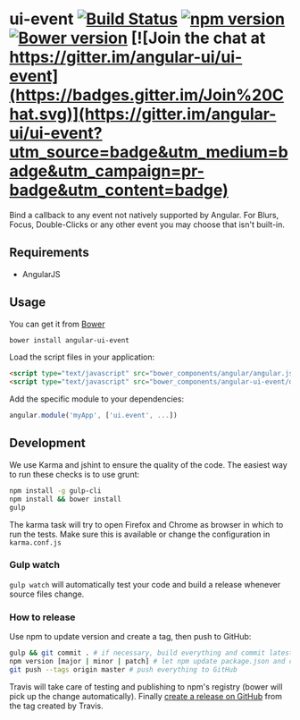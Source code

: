 # ui-event [![Build Status](https://travis-ci.org/angular-ui/ui-event.svg?branch=master)](https://travis-ci.org/angular-ui/ui-event) [![npm version](https://badge.fury.io/js/angular-ui-event.svg)](http://badge.fury.io/js/angular-ui-event) [![Bower version](https://badge.fury.io/bo/angular-ui-event.svg)](http://badge.fury.io/bo/angular-ui-event) [![Join the chat at https://gitter.im/angular-ui/ui-event](https://badges.gitter.im/Join%20Chat.svg)](https://gitter.im/angular-ui/ui-event?utm_source=badge&utm_medium=badge&utm_campaign=pr-badge&utm_content=badge)

Bind a callback to any event not natively supported by Angular. For Blurs, Focus, Double-Clicks or any other event you may choose that isn't built-in.

## Requirements

- AngularJS

## Usage


You can get it from [Bower](http://bower.io/)

```sh
bower install angular-ui-event
```

Load the script files in your application:

```html
<script type="text/javascript" src="bower_components/angular/angular.js"></script>
<script type="text/javascript" src="bower_components/angular-ui-event/dist/ui-event.js"></script>
```

Add the specific module to your dependencies:

```javascript
angular.module('myApp', ['ui.event', ...])
```

## Development

We use Karma and jshint to ensure the quality of the code.  The easiest way to run these checks is to use grunt:

```sh
npm install -g gulp-cli
npm install && bower install
gulp
```

The karma task will try to open Firefox and Chrome as browser in which to run the tests.  Make sure this is available or change the configuration in `karma.conf.js`


### Gulp watch

`gulp watch` will automatically test your code and build a release whenever source files change.

### How to release

Use npm to update version and create a tag, then push to GitHub:

````sh
gulp && git commit . # if necessary, build everything and commit latest changes
npm version [major | minor | patch] # let npm update package.json and create a tag
git push --tags origin master # push everything to GitHub
````

Travis will take care of testing and publishing to npm's registry (bower will pick up the change automatically). Finally [create a release on GitHub](https://github.com/angular-ui/ui-event/releases/new) from the tag created by Travis.
